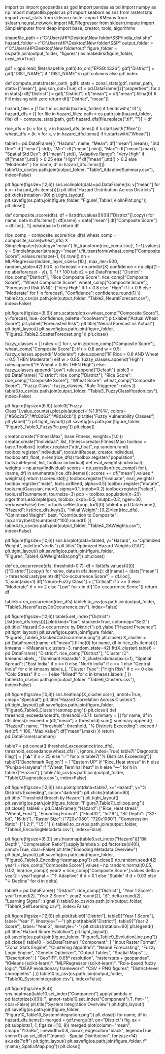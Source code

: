 import os
import geopandas as gpd
import pandas as pd
import numpy as np
import matplotlib.pyplot as plt
import seaborn as sns
from rasterstats import zonal_stats
from sklearn.cluster import KMeans
from sklearn.neural_network import MLPRegressor
from sklearn.impute import SimpleImputer
from deap import base, creator, tools, algorithms


shapefile_path = r"C:\Users\HP\Desktop\New folder\SSP\India_dist.shp"
hazard_folder = r"C:\Users\HP\Desktop\New folder\SSP"
output_folder = r"C:\Users\HP\Desktop\New folder\out"
figure_folder = os.path.join(output_folder, "figures")
os.makedirs(figure_folder, exist_ok=True)


gdf = gpd.read_file(shapefile_path).to_crs("EPSG:4326")
gdf["District"] = gdf["DIST_NAME"] if "DIST_NAME" in gdf.columns else gdf.index


def compute_stats(raster_path, gdf):
    stats = zonal_stats(gdf, raster_path, stats=["mean"], geojson_out=True)
    df = pd.DataFrame([z["properties"] for z in stats])
    df["District"] = gdf["District"]
    df["mean"] = df["mean"].fillna(0)  # Fill missing with zero
    return df[["District", "mean"]]


hazard_files = [f for f in os.listdir(hazard_folder) if f.endswith(".tif")]
hazard_dfs = {}
for file in hazard_files:
    path = os.path.join(hazard_folder, file)
    df = compute_stats(path, gdf)
    hazard_dfs[file.replace(".tif", "")] = df


rice_dfs = {k: v for k, v in hazard_dfs.items() if k.startswith("Rice")}
wheat_dfs = {k: v for k, v in hazard_dfs.items() if k.startswith("Wheat")}


table1 = pd.DataFrame([{
    "Hazard": name,
    "Mean": df["mean"].mean(),
    "Std Dev": df["mean"].std(),
    "Min": df["mean"].min(),
    "Max": df["mean"].max(),
    "Spatial Std Dev": df["mean"].std(),
    "Adaptive Range": "Very High" if df["mean"].std() > 0.25 else "High" if df["mean"].std() > 0.2 else "Moderate"
} for name, df in hazard_dfs.items()])
table1.to_csv(os.path.join(output_folder, "Table1_AdaptiveSummary.csv"), index=False)


plt.figure(figsize=(12,6))
sns.violinplot(data=pd.DataFrame({k: v["mean"] for k,v in hazard_dfs.items()}))
plt.title("Hazard Distribution Across Districts")
plt.xticks(rotation=90)
plt.tight_layout()
plt.savefig(os.path.join(figure_folder, "Figure1_Table1_ViolinPlot.png"))
plt.close()


def composite_score(dfs):
    df = list(dfs.values())[0][["District"]].copy()
    for name, data in dfs.items():
        df[name] = data["mean"]
    df["Composite Score"] = df.iloc[:, 1:].mean(axis=1)
    return df

rice_comp = composite_score(rice_dfs)
wheat_comp = composite_score(wheat_dfs)
X = SimpleImputer(strategy="mean").fit_transform(rice_comp.iloc[:, 1:-1].values)
y = SimpleImputer(strategy="mean").fit_transform(wheat_comp["Composite Score"].values.reshape(-1, 1)).ravel()
nn = MLPRegressor(hidden_layer_sizes=(10,), max_iter=500, random_state=42).fit(X, y)
forecast = nn.predict(X)
confidence = np.clip((1 - np.abs(forecast - y)), 0, 1) * 100
table2 = pd.DataFrame({
    "District": rice_comp["District"],
    "Rice Composite Score": rice_comp["Composite Score"],
    "Wheat Composite Score": wheat_comp["Composite Score"],
    "Forecasted Risk (NN)": ["Very High" if f > 0.8 else "High" if f > 0.6 else "Moderate" for f in forecast],
    "Confidence": confidence.round(1)
})
table2.to_csv(os.path.join(output_folder, "Table2_NeuralForecast.csv"), index=False)


plt.figure(figsize=(8,6))
sns.scatterplot(x=wheat_comp["Composite Score"], y=forecast, hue=confidence, palette="coolwarm")
plt.xlabel("Actual Wheat Score")
plt.ylabel("Forecasted Risk")
plt.title("Neural Forecast vs Actual")
plt.tight_layout()
plt.savefig(os.path.join(figure_folder, "Figure2_Table2_ScatterForecast.png"))
plt.close()


fuzzy_classes = []
rules = []
for r, w in zip(rice_comp["Composite Score"], wheat_comp["Composite Score"]):
    if r > 0.8 and w < 0.5:
        fuzzy_classes.append("Moderate")
        rules.append("IF Rice > 0.8 AND Wheat < 0.5 THEN Moderate")
    elif w > 0.85:
        fuzzy_classes.append("High")
        rules.append("IF Wheat > 0.85 THEN High")
    else:
        fuzzy_classes.append("Low")
        rules.append("Default")
table3 = pd.DataFrame({
    "District": rice_comp["District"],
    "Rice Score": rice_comp["Composite Score"],
    "Wheat Score": wheat_comp["Composite Score"],
    "Fuzzy Class": fuzzy_classes,
    "Rule Triggered": rules
})
table3.to_csv(os.path.join(output_folder, "Table3_FuzzyClassification.csv"), index=False)


plt.figure(figsize=(6,6))
table3["Fuzzy Class"].value_counts().plot.pie(autopct='%1.1f%%', colors=["#66c2a5","#fc8d62","#8da0cb"])
plt.title("Fuzzy Vulnerability Classes")
plt.ylabel("")
plt.tight_layout()
plt.savefig(os.path.join(figure_folder, "Figure3_Table3_FuzzyPie.png"))
plt.close()


creator.create("FitnessMax", base.Fitness, weights=(1.0,))
creator.create("Individual", list, fitness=creator.FitnessMax)
toolbox = base.Toolbox()
toolbox.register("attr_float", np.random.rand)
toolbox.register("individual", tools.initRepeat, creator.Individual, toolbox.attr_float, n=len(rice_dfs))
toolbox.register("population", tools.initRepeat, list, toolbox.individual)
def eval_weights(individual):
    weights = np.array(individual)
    scores = np.zeros(len(rice_comp))
    for i, (name, df) in enumerate(rice_dfs.items()):
        scores += df["mean"].values * weights[i]
    return (scores.std(),)
toolbox.register("evaluate", eval_weights)
toolbox.register("mate", tools.cxBlend, alpha=0.5)
toolbox.register("mutate", tools.mutGaussian, mu=0, sigma=0.1, indpb=0.2)
toolbox.register("select", tools.selTournament, tournsize=3)
pop = toolbox.population(n=20)
algorithms.eaSimple(pop, toolbox, cxpb=0.5, mutpb=0.2, ngen=30, verbose=False)
best = tools.selBest(pop, k=1)[0]
table4 = pd.DataFrame({
    "Hazard": list(rice_dfs.keys()),
    "Initial Weight": [0.2]*len(rice_dfs),
    "Optimized Weight": best,
    "Contribution to Composite": (np.array(best)/sum(best)*100).round(1)
})
table4.to_csv(os.path.join(output_folder, "Table4_GAWeights.csv"), index=False)


plt.figure(figsize=(10,6))
sns.barplot(data=table4, y="Hazard", x="Optimized Weight", palette="viridis")
plt.title("Optimized Hazard Weights (GA)")
plt.tight_layout()
plt.savefig(os.path.join(figure_folder, "Figure4_Table4_GAWeightsBar.png"))
plt.close()


def co_occurrence(dfs, threshold=0.7):
    df = list(dfs.values())[0][["District"]].copy()
    for name, data in dfs.items():
        df[name] = (data["mean"] > threshold).astype(int)
    df["Co-occurrence Score"] = df.iloc[:, 1:].sum(axis=1)
    df["Neuro-Fuzzy Class"] = ["Critical" if x >= 3 else "Moderate" if x == 2 else "Low" for x in df["Co-occurrence Score"]]
    return df

table5 = co_occurrence(rice_dfs)
table5.to_csv(os.path.join(output_folder, "Table5_NeuroFuzzyCoOccurrence.csv"), index=False)


plt.figure(figsize=(12,6))
table5.set_index("District")[list(rice_dfs.keys())].plot(kind="bar", stacked=True, colormap="Set2")
plt.title("Hazard Co-occurrence by District")
plt.ylabel("Hazard Presence")
plt.tight_layout()
plt.savefig(os.path.join(figure_folder, "Figure5_Table5_StackedCoOccurrence.png"))
plt.close()
X_cluster = pd.DataFrame({name: df["mean"].fillna(0) for name, df in rice_dfs.items()})
kmeans = KMeans(n_clusters=3, random_state=42).fit(X_cluster)
table6 = pd.DataFrame({
    "District": rice_comp["District"],
    "Cluster ID": kmeans.labels_,
    "Dominant Hazards": X_cluster.idxmax(axis=1),
    "Spatial Spread": ["East India" if c == 0 else "North India" if c == 1 else "Central India" for c in kmeans.labels_],
    "Cluster Type": ["High Risk" if c == 0 else "Cold Stress" if c == 1 else "Mixed" for c in kmeans.labels_]
})
table6.to_csv(os.path.join(output_folder, "Table6_Clusters.csv"), index=False)


plt.figure(figsize=(10,8))
sns.heatmap(X_cluster.corr(), annot=True, cmap="Spectral")
plt.title("Hazard Correlation Across Clusters")
plt.tight_layout()
plt.savefig(os.path.join(figure_folder, "Figure6_Table6_ClusterHeatmap.png"))
plt.close()
def threshold_exceedance(dfs, threshold=0.7):
    summary = []
    for name, df in dfs.items():
        exceed = (df["mean"] > threshold).sum()
        summary.append({
            "Hazard": name,
            "Threshold": threshold,
            "% Districts Exceeding": exceed / len(df) * 100,
            "Max Value": df["mean"].max()
        })
    return pd.DataFrame(summary)

table7 = pd.concat([
    threshold_exceedance(rice_dfs),
    threshold_exceedance(wheat_dfs)
], ignore_index=True)
table7["Diagnostic Flag"] = ["⚠️" if x > 25 else "✅" for x in table7["% Districts Exceeding"]]
table7["Benchmark Region"] = [
    "Eastern UP" if "Rice_Heat stress" in h else
    "Punjab-Haryana" if "Wheat_Terminal heat" in h else "—"
    for h in table7["Hazard"]
]
table7.to_csv(os.path.join(output_folder, "Table7_Diagnostics.csv"), index=False)


plt.figure(figsize=(12,6))
sns.pointplot(data=table7, x="Hazard", y="% Districts Exceeding", color="darkred")
plt.xticks(rotation=90)
plt.title("Threshold Breach by Hazard")
plt.tight_layout()
plt.savefig(os.path.join(figure_folder, "Figure7_Table7_Lollipop.png"))
plt.close()
table8 = pd.DataFrame({
    "Hazard": ["Rice_Heat stress", "Wheat_Frost"],
    "Encoding Format": ["Float32", "Int16"],
    "Bit Depth": ["32-bit", "16-bit"],
    "Raster Size": ["720x1080", "720x1080"],
    "Compression Ratio": ["1.2:1", "1.5:1"]
})
table8.to_csv(os.path.join(output_folder, "Table8_EncodingMetadata.csv"), index=False)


plt.figure(figsize=(6,3))
sns.heatmap(table8.set_index("Hazard")[["Bit Depth", "Compression Ratio"]].apply(lambda x: pd.factorize(x)[0]), annot=True, cbar=False)
plt.title("Encoding Metadata Overview")
plt.tight_layout()
plt.savefig(os.path.join(figure_folder, "Figure8_Table8_EncodingHeatmap.png"))
plt.close()
np.random.seed(42)
year1 = rice_comp["Composite Score"].values - np.random.normal(0.05, 0.02, len(rice_comp))
year2 = rice_comp["Composite Score"].values
delta = year2 - year1
signal = ["↑ Adaptive" if d > 0.1 else "Stable" if d > 0.03 else "↓ Decline" for d in delta]

table9 = pd.DataFrame({
    "District": rice_comp["District"],
    "Year 1 Score": year1.round(2),
    "Year 2 Score": year2.round(2),
    "Δ": delta.round(2),
    "Learning Signal": signal
})
table9.to_csv(os.path.join(output_folder, "Table9_SelfLearning.csv"), index=False)


plt.figure(figsize=(12,6))
plt.plot(table9["District"], table9["Year 1 Score"], label="Year 1", linestyle="--")
plt.plot(table9["District"], table9["Year 2 Score"], label="Year 2", linestyle="-")
plt.xticks(rotation=90)
plt.legend()
plt.title("Hazard Score Evolution")
plt.tight_layout()
plt.savefig(os.path.join(figure_folder, "Figure9_Table9_EvolutionLine.png"))
plt.close()
table10 = pd.DataFrame({
    "Component": [
        "Input Raster Format", "Zonal Stats Engine", "Clustering Algorithm",
        "Neural Forecasting", "Fuzzy Logic Engine", "Genetic Optimizer",
        "Output Tables", "Spatial Maps"
    ],
    "Description": [
        "GeoTIFF, 0.05° resolution", "rasterstats + geopandas", "KMeans (scikit-learn)",
        "MLPRegressor (scikit-learn)", "Rule-based fuzzy logic", "DEAP evolutionary framework",
        "CSV + PNG figures", "District-level choropleths"
    ]
})
table10.to_csv(os.path.join(output_folder, "Table10_SystemIntegration.csv"), index=False)


plt.figure(figsize=(8,4))
sns.heatmap(table10.set_index("Component").apply(lambda x: pd.factorize(x)[0]).T, annot=table10.set_index("Component").T, fmt="", cbar=False)
plt.title("System Integration Overview")
plt.tight_layout()
plt.savefig(os.path.join(figure_folder, "Figure10_Table10_SystemIntegration.png"))
plt.close()
for name, df in hazard_dfs.items():
    merged = gdf.merge(df, on="District")
    fig, ax = plt.subplots(1, 1, figsize=(10, 8))
    merged.plot(column="mean", cmap="YlGnBu", linewidth=0.8, ax=ax, edgecolor="black", legend=True, vmin=0)
    ax.set_title(f"{name} – Spatial Distribution", fontsize=14)
    ax.axis("off")
    plt.tight_layout()
    plt.savefig(os.path.join(figure_folder, f"{name}_SpatialMap.png"))
    plt.close()

